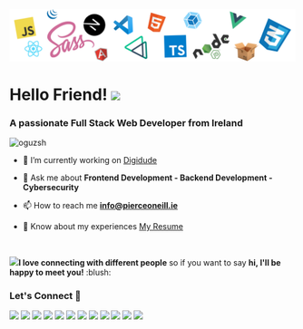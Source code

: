 [![Pierce's GitHub Banner](https://github.com/pierceoneill/pierceoneill/blob/main/pack.png)](https://pierceoneill.ie)

<h1>Hello Friend! <img src="https://raw.githubusercontent.com/MartinHeinz/MartinHeinz/master/wave.gif" width="30px"></h1>
<h3>A passionate Full Stack Web Developer from Ireland</h3>

<p> <img src="https://komarev.com/ghpvc/?username=oguzsh&label=Profile%20views&color=0e75b6&style=flat" alt="oguzsh" /> </p>

- 🔭 I’m currently working on [Digidude](https://digidude.ie)

- 💬 Ask me about **Frontend Development - Backend Development - Cybersecurity**

- 📫 How to reach me **info@pierceoneill.ie**

- 📄 Know about my experiences [My Resume](https://drive.google.com/file/d/14QlHicDdCYl8dulSEv-p5m7nQd2yCiAh/view?usp=sharing)

<br>
<p><img src="https://media.giphy.com/media/LnQjpWaON8nhr21vNW/giphy.gif" width="40"><b>I love connecting with different people</b> so if you want to say <b>hi, I'll be happy to meet you!</b> :blush:</p>

### Let's Connect 🔗

[![](	https://img.shields.io/badge/Facebook-1877F2?style=for-the-badge&logo=facebook&logoColor=white)](https://www.facebook.com/pierceoneill1980)
[![](https://img.shields.io/badge/Instagram-E4405F?style=for-the-badge&logo=instagram&logoColor=white)](https://www.instagram.com/oneillpierce/)
[![](https://img.shields.io/badge/Stack_Overflow-FE7A16?style=for-the-badge&logo=stack-overflow&logoColor=white)](https://stackoverflow.com/users/10179769/pierce-oneill) 
[![](https://img.shields.io/badge/instagram-%230077B5.svg?&style=for-the-badge&logo=instagram&logoColor=white&color=8a3ab9)](https://www.instagram.com/pierceoneill/)
[![](https://img.shields.io/badge/WhatsApp-25D366?style=for-the-badge&logo=whatsapp&logoColor=white)](0874028024)
[![](https://img.shields.io/badge/linkedin-%230077B5.svg?&style=for-the-badge&logo=linkedin&logoColor=white0e76a8)](https://www.linkedin.com/in/pierceoneill/)
[![](https://img.shields.io/badge/twitter-%230077B5.svg?&style=for-the-badge&logo=twitter&logoColor=white&color=00acee)](https://twitter.com/pierceoneill) 
[![](https://img.shields.io/badge/instagram-%230077B5.svg?&style=for-the-badge&logo=instagram&logoColor=white&color=8a3ab9)](https://www.instagram.com/pierceoneill/)
[![](https://img.shields.io/badge/Messenger-00B2FF?style=for-the-badge&logo=messenger&logoColor=white)](https://www.facebook.com/pierceoneill1980)
[![](https://img.shields.io/badge/Slack-4A154B?style=for-the-badge&logo=slack&logoColor=white)]()
[![](https://img.shields.io/badge/Discord-7289DA?style=for-the-badge&logo=discord&logoColor=white)](lordkenmare#8557) 
[![](https://img.shields.io/badge/Zoom-2D8CFF?style=for-the-badge&logo=zoom&logoColor=white)](https://us04web.zoom.us/profile?from=client&_x_zm_rtaid=Tm0kYZFIR2awyEyYTi82Dw.1629023376143.19a4a8c741d31cbfb63c00f8ab18e1dc&_x_zm_rhtaid=52#)
